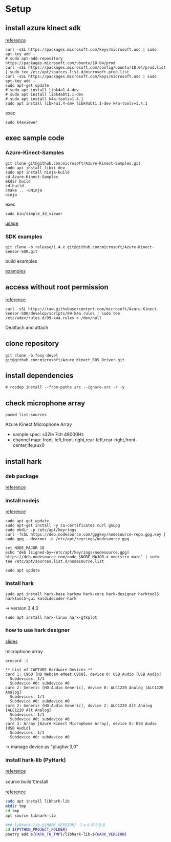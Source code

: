 # Setup

## install azure kinect sdk

[reference](https://github.com/microsoft/Azure-Kinect-Sensor-SDK/issues/1263)

```
curl -sSL https://packages.microsoft.com/keys/microsoft.asc | sudo apt-key add -
# sudo apt-add-repository https://packages.microsoft.com/ubuntu/18.04/prod
curl -sSL https://packages.microsoft.com/config/ubuntu/18.04/prod.list | sudo tee /etc/apt/sources.list.d/microsoft-prod.list
curl -sSL https://packages.microsoft.com/keys/microsoft.asc | sudo apt-key add -
sudo apt-get update
# sudo apt install libk4a1.4-dev
# sudo apt install libk4abt1.1-dev
# sudo apt install k4a-tools=1.4.1
sudo apt install libk4a1.4-dev libk4abt1.1-dev k4a-tools=1.4.1
```
exec
```
sudo k4aviewer
```

## exec sample code
### Azure-Kinect-Samples
```
git clone git@github.com:microsoft/Azure-Kinect-Samples.git
sudo apt install libxi-dev
sudo apt install ninja-build
cd Azure-Kinect-Samples
mkdir build
cd build
cmake .. -GNinja
ninja
```
exec
```
sudo bin/simple_3d_viewer
```
[usage](https://github.com/microsoft/Azure-Kinect-Samples/tree/master/body-tracking-samples/simple_3d_viewer)

### SDK examples
```
git clone -b release/1.4.x git@github.com:microsoft/Azure-Kinect-Sensor-SDK.git
```
build examples

[examples](https://github.com/microsoft/Azure-Kinect-Sensor-SDK/tree/release/1.4.x/examples)


## access without root permission
[reference](https://github.com/microsoft/Azure-Kinect-Sensor-SDK/blob/develop/docs/usage.md#linux-device-setup)

```
curl -sSL https://raw.githubusercontent.com/microsoft/Azure-Kinect-Sensor-SDK/develop/scripts/99-k4a.rules | sudo tee /etc/udev/rules.d/99-k4a.rules > /dev/null
```
Deattach and attach



## clone repository
```
git clone -b foxy-devel git@github.com:microsoft/Azure_Kinect_ROS_Driver.git
```
## install dependencies
```
# rosdep install --from-paths src --ignore-src -r -y
```

## check microphone array


```
pacmd list-sources 

```
Azure Kinect Microphone Array
- sample spec: s32le 7ch 48000Hz
- channel map: front-left,front-right,rear-left,rear-right,front-center,lfe,aux0






## install hark

### deb package
[reference](https://hark.jp/install/linux/)


### install nodejs
[reference](https://github.com/nodesource/distributions#installation-instructions)

```
sudo apt-get update
sudo apt-get install -y ca-certificates curl gnupg
sudo mkdir -p /etc/apt/keyrings
curl -fsSL https://deb.nodesource.com/gpgkey/nodesource-repo.gpg.key | sudo gpg --dearmor -o /etc/apt/keyrings/nodesource.gpg
```

```
set NODE_MAJOR 18
echo "deb [signed-by=/etc/apt/keyrings/nodesource.gpg] https://deb.nodesource.com/node_$NODE_MAJOR.x nodistro main" | sudo tee /etc/apt/sources.list.d/nodesource.list
```

```
sudo apt update
```

### install hark

```
sudo apt install hark-base harkmw hark-core hark-designer harktool5 harktool5-gui kaldidecoder-hark
```
-> version 3.4.0

```
sudo apt install hark-linux hark-gtkplot
```

### how to use hark designer
[slides](https://www.hark.jp/document/HARK_Guide_jp_HowToUse-HarkDesigner.pdf)


microphone array
```
arecord -l
```
```
** List of CAPTURE Hardware Devices **
card 1: C960 [HD Webcam eMeet C960], device 0: USB Audio [USB Audio]
  Subdevices: 1/1
  Subdevice #0: subdevice #0
card 2: Generic [HD-Audio Generic], device 0: ALC1220 Analog [ALC1220 Analog]
  Subdevices: 1/1
  Subdevice #0: subdevice #0
card 2: Generic [HD-Audio Generic], device 2: ALC1220 Alt Analog [ALC1220 Alt Analog]
  Subdevices: 1/1
  Subdevice #0: subdevice #0
card 3: Array [Azure Kinect Microphone Array], device 0: USB Audio [USB Audio]
  Subdevices: 1/1
  Subdevice #0: subdevice #0

```
-> manage device as "plughw:3,0"


### install hark-lib (PyHark)

[reference](https://hark.jp/packages/hark-acoustic-library-hark-lib/hark-lib-package-installation/)

source buildでinstall

[reference](https://hark.jp/packages/hark-acoustic-library-hark-lib/hark-lib-source-compilation-v1/)

```bash
sudo apt install libhark-lib
mkdir tmp
cd tmp
apt source libhark-lib

### libhark-lib-${HARK_VERSION} フォルダできる
cd ${PYTHON_PROJECT_FOLDER}
poetry add ${PATH_TO_TMP}/libhark-lib-${HARK_VERSION}

```



### 
